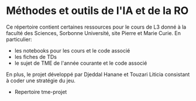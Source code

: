 # Méthodes et outils de l'IA et de la RO

Ce répertoire contient certaines ressources pour le cours de L3 donné à la faculté des Sciences, Sorbonne Université, site Pierre et Marie Curie. 
En particulier: 
* les notebooks pour les cours et le code associé
* les fiches de TDs
* le sujet de TME de l'année courante et le code associé


En plus, le projet développé par Djeddal Hanane et Touzari Liticia consistant à coder une stratégie du jeu.
* Repertoire tme-projet
